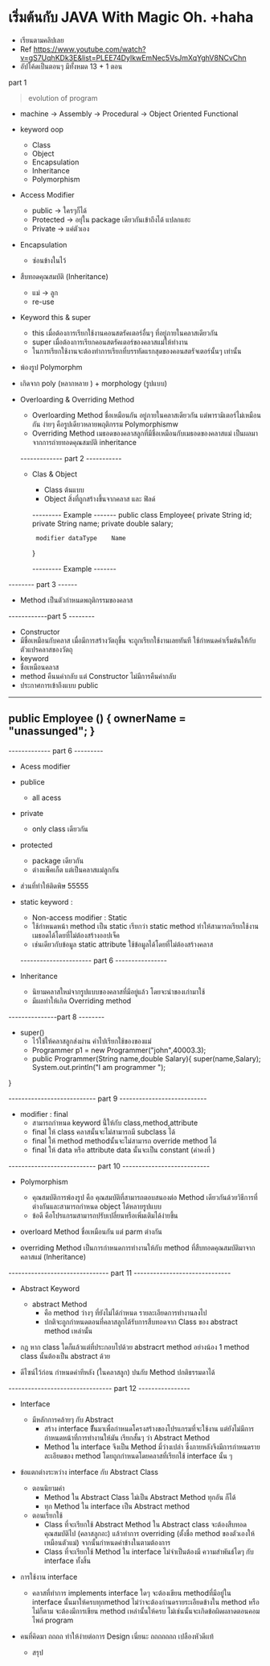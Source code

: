 # เริ่มต้นกับ JAVA With Magic Oh. +haha
* เรียนตามคลิปเลย 
* Ref https://www.youtube.com/watch?v=gS7UqhKDk3E&list=PLEE74DyIkwEmNec5VsJmXqYghV8NCvChn
* อัปโค้ดเป็นตอนๆ มีทั้งหมด 13 + 1 ตอน 



  
part 1
 > evolution of program 
 *
    machine -> Assembly -> Procedural -> Object Oriented Functional 

* keyword oop  
  * Class 
  * Object 
  * Encapsulation
  * Inheritance
  * Polymorphism
* Access Modifier
  * public 
   -> ใครๆก็ได้
  * Protected 
   -> อยุ่ใน package         เดียวกันเข้าถึงได้        แปลกแฮะ 
  * Private 
   -> แค่ตัวเอง
* Encapsulation 
  * ซ่อนข้างในไว้ 

* สืบทอดคุณสมบัติ (Inheritance)
  * แม่ -> ลูก 
  * re-use 

* Keyword this & super 
  * this เมื่อต้องการเรียกใช้งานคอนสตรัคเตอร์อื่นๆ ที่อยู่ภายในคลาสเดียวกัน 
   * super เมื่อต้องการเรียกคอนสตรัคเตอร์ของคลาสแม่ให้ทำงาน
   * ในการเรียกใช้งานจะต้องทำการเรียกที่บรรทัดแรกสุดของคอนสตรัจเตอร์นั้นๆ เท่านั้น 
* พ้องรูป Polymorphm
 * เกิดจาก poly  (หลากหลาย ) + morphology (รูปแบบ)

* Overloarding & Overriding Method 
  * Overloarding Method ชื่อเหมือนกัน อยู่ภายในคลาสเดียวกัน แต่พารามิเตอร์ไม่เหมือนกัน ง่ายๆ คือรูปเดียวหลายพฤติกรรม Polymorphismw
  * Overriding Method เมธอดของคลาสลูกที่มีชื่อเหมือนกับเมธอดของคลาสแม่ เป็นผลมาจากการถ่ายทอดคุณสมบัติ inheritance 

  ------------- part 2 -----------
  * Clas & Object 
    * Class ต้นแบบ 
    * Object สิ่งที่ถูกสร้างขึ้นจากคลาส และ ฟิลด์
    

     --------- Example -------
     public class Employee{
         private  String    id;
         private  String    name;
         private  double    salary;


         modifier dataType    Name
     }
     
     --------- Example -------

-------- part 3 ------

* Method เป็นตัวกำหนดพฤติกรรมของคลาส 



------------part 5 --------

* Constructor 
 * มีชื่อเหมือนกับคลาส เมื่อมีการสร้างวัตถุขึ้น จะถูกเรียกใช้งานเลยทันที ใช้กำหนดค่าเริ่มต้นให้กับตัวแปรคลาสของวัตถุ
 * keyword 
  * ชื่อเหมือนคลาส
  * method คืนนค่ากลับ แต่ Constructor ไม่มีการคืนค่ากลับ
  * ประกาศการเข้าถึงแบบ public 

----------------
public Employee () {
   ownerName = "unassunged";
}
--------------



------------- part 6 ---------

* Acess modifier 
* publice 
   * all acess
* private
   * only class เดียวกัน 
* protected
   * package เดียวกัน 
   * ต่างแพ็คเก็ต แต่เป็นคลาสแม่ลูกกัน 

* ส่วนที่ทำให้ติดพิษ 55555
* static keyword : 
   * Non-access modifier : Static 
   * ใช้กำหนดหน้า method เป็น static เรียกว่า static method  ทำให้สามารถเรียกใช้งานเมธอดได้โดยที่ไม่ต้องสร้างออปเจ็ค
   * เช่นเดียวกับข้อมูล static attribute ใช้ข้อมูลได้โดยที่ไม่ต้องสร้างคลาส 


   ---------------------- part 6 ----------------
* Inheritance
   * นิยามคลาสใหม่จากรูปแบบของคลาสที่มีอยู่แล้ว โดยจะนำของเก่ามาใช้
   * มีผลทำให้เกิด Overriding method 

---------------part 8 --------
* super()
   * ไว้ใช้ให้คลาสลูกส่งผ่าน ค่าไปเรียกใช้ของของแม่
   *  Programmer p1 = new Programmer("john",40003.3);
   * public Programmer(String name,double Salary){
     super(name,Salary);
     System.out.println("I am programmer ");
  
}  

--------------------------- part 9 ---------------------------
* modifier : final 
   * สามารถกำหนด keyword นี้่ให้กับ class,method,attribute 
   * final ให้ class คลาสนั้นจะไม่สามารถมี  subclass ได้ 
   * final ให้ method methodนั้นจะไม่สามารถ override method  ได้ 
   * final ให้ data หรือ attribute  data นั้นจะเป็น constant   (ค่าคงที่ ) 
   



--------------------------- part 10 ---------------------------
* Polymorphism
   * คุณสมบัติการพ้องรูป คือ คุณสมบัติที่สามารถตอบสนองต่อ 
   Method เดียวกันด้วยวิธีการที่ต่างกันและสามารถกำหนด object ได้หลายรูปแบบ 
   * ข้อดี คือโปรแกรมสามารถปรับเปลี่ยนหรือเพิ่มเติมได้ง่ายขึ้น 
   
* overloard Method ชื่อเหมือนกัน แต่ parm ต่างกัน 
* overriding Method เป็นการกำหนดการทำงานให้กับ method ที่สืบทอดคุณสมบัติมาจากคลาสแม่ (Inheritance)



------------------------------- part 11 ------------------------------
* Abstract Keyword 
   * abstract Method 
      *   คือ method  ว่างๆ ที่ยังไม่ได้กำหนด รายละเอียดการทำงานลงไป 
      * ปกติจะถูกกำหนดตอนที่คลาสลูกได้รับการสืบทอดจาก Class ของ abstract method เหล่านั้น 

* กฏ หาก class ใดก็แล้วแต่ที่ประกอบไปด้วย abstracrt method อย่างน้อง 1 method class นั้นต้องเป็น abstract ด้วย 

* ดีไซน์ไว้ก่อน  กำหนดค่าทีหลัง (ในคลาสลูก) ปนกับ Method ปกติธรรมดาได้ 



-------------------------------- part 12 ----------------
* Interface
   * มีหลักการคล้ายๆ กับ Abstract 
      * สร้าง interface ขึั้นมาเพื่อกำหนดโครงสร้างของโปรแกรมที่จะใช้งาน แต่ยังไม่มีการกำหนดหน้าที่การทำงานให้มัน เรียกสั้นๆ ว่า Abstract Method  
      * Method ใน interface จึงเป็น Method มี่ว่างเปล่า ซึ่งภายหลังจึงมีการกำหนดรายละเอียดของ method 
      โดยถูกกำหนดโดยคลาสที่เรียกใช้ interface นั้น ๆ 
      
* ข้อแตกต่างระหว่าง interface กับ Abstract Class
   * ตอนนิยามค่า
      * Method ใน Abstract Class ไม่เป็น Abstract Method ทุกอัน ก็ได้
      * ทุก Method ใน interface เป็น Abstract method
   * ตอนเรียกใช้
      * Class ที่จะเรียกใช้ Abstract Method ใน Abstract class จะต้องสืบทอดคุณสมบัติไป (คลาสลูกอะ) แล้วทำการ overriding (ตั้งชื่อ method ของตัวเองให้ เหมือนตัวแม่) จากนั้นกำหนดค่าข้างในตามต้องการ
      * Class ที่จะเรียกใช้ Method ใน interface ไม่จำเป็นต้องมี ความสำพันธ์ไดๆ กับ interface ทั้งสิ้น
* การใช้งาน interface 
   * คลาสที่ทำการ implements interface ใดๆ จะต้องเขียน methodที่มีอยู่ใน interface นั้นมาให้ครบทุกmethod ไม่ว่าจะต้องกำนดรายระเอียดข้างใน method หรือไม่ก็ตาม จะต้องมีการเขียน method เหล่านั้นให้ครบ ไม่เช่นนั้นจะเกิดข้อผิดผลาดตอนคอมไพล์ program 

* คนที่คิดมา ถถถถ  ทำให้ง่ายต่อการ Design เนี่ยนะ ถถถถถถถ เปลืองหัวดีเเท้ 
   * สรุป
   



